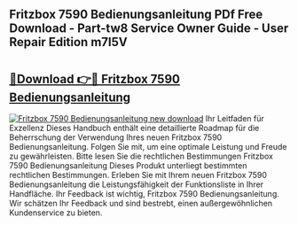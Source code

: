 ## Fritzbox 7590 Bedienungsanleitung PDf Free Download - Part-tw8 Service Owner Guide - User Repair Edition m7I5V

# <h2><a href="http://df3sm5x.blite.top/?on=Fritzbox+7590+Bedienungsanleitung">🔗Download 👉🔴 Fritzbox 7590 Bedienungsanleitung</a></h2>

[![Fritzbox 7590 Bedienungsanleitung new download](https://i.imgur.com/lujVjoI.png)](http://df3sm5x.blite.top/?on=Fritzbox+7590+Bedienungsanleitung)
Ihr Leitfaden für Exzellenz Dieses Handbuch enthält eine detaillierte Roadmap für die Beherrschung der Verwendung Ihres neuen Fritzbox 7590 Bedienungsanleitung. Folgen Sie mit, um eine optimale Leistung und Freude zu gewährleisten. Bitte lesen Sie die rechtlichen Bestimmungen Fritzbox 7590 Bedienungsanleitung Dieses Produkt unterliegt bestimmten rechtlichen Bestimmungen. Erleben Sie mit Ihrem neuen Fritzbox 7590 Bedienungsanleitung die Leistungsfähigkeit der Funktionsliste in Ihrer Handfläche. Ihr Feedback ist wichtig, Fritzbox 7590 Bedienungsanleitung. Wir schätzen Ihr Feedback und sind bestrebt, einen außergewöhnlichen Kundenservice zu bieten.
